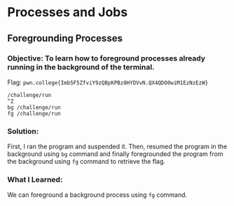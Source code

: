 # Processes and Jobs
## Foregrounding Processes

### Objective: To learn how to foreground processes already running in the background of the terminal.

Flag: `pwn.college{Imb5F5ZfviY9zQBpKPBz0HYDVvN.QX4QDO0wiM1EzNzEzW}`

```
/challenge/run
^Z
bg /challenge/run
fg /challenge/run
```

### Solution:

First, I ran the program and suspended it. Then, resumed the program in the background using `bg` command and finally foregrounded the program from the background using `fg` command to retrieve the flag.

### What I Learned: 

We can foreground a background process using `fg` command.
